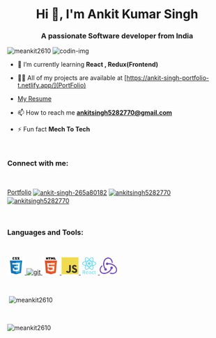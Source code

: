 <h1 align="center">Hi 👋, I'm Ankit Kumar Singh</h1>
<h3 align="center">A passionate Software developer from India</h3>
<img align="right" alt="codin-img" width="400" src="https://user-images.githubusercontent.com/55389276/140866485-8fb1c876-9a8f-4d6a-98dc-08c4981eaf70.gif">
<p align="left"> <img src="https://komarev.com/ghpvc/?username=meankit2610&label=Profile%20views&color=0e75b6&style=flat" alt="meankit2610" /> </p>

- 🌱 I’m currently learning **React , Redux(Frontend)**

- 👨‍💻 All of my projects are available at [https://ankit-singh-portfolio-t.netlify.app/](PortFolio)

- <a href="https://drive.google.com/file/d/1gI1z4WOPV8l5MbnopsexnDTlG9EpI7Ph/view?usp=sharing">My Resume</a>

- 📫 How to reach me **ankitsingh5282770@gmail.com**

- ⚡ Fun fact **Mech To Tech**

<br/>

<h3 align="left">Connect with me:</h3>
<br/>
<p align="left">
<a href="https://ankit-singh-portfolio-t.netlify.app/">Portfolio</a>
<a href="https://linkedin.com/in/ankit-singh-265a80182" target="blank"><img align="center" src="https://raw.githubusercontent.com/rahuldkjain/github-profile-readme-generator/master/src/images/icons/Social/linked-in-alt.svg" alt="ankit-singh-265a80182" height="30" width="40" /></a>
<a href="https://www.leetcode.com/ankitsingh5282770" target="blank"><img align="center" src="https://raw.githubusercontent.com/rahuldkjain/github-profile-readme-generator/master/src/images/icons/Social/leet-code.svg" alt="ankitsingh5282770" height="30" width="40" /></a>
<a href="https://auth.geeksforgeeks.org/user/ankitsingh5282770" target="blank"><img align="center" src="https://raw.githubusercontent.com/rahuldkjain/github-profile-readme-generator/master/src/images/icons/Social/geeks-for-geeks.svg" alt="ankitsingh5282770" height="30" width="40" /></a>
</p>

<br/>
<h3 align="left">Languages and Tools:</h3>
<br/>
<p align="left"> <a href="https://www.w3schools.com/css/" target="_blank" rel="noreferrer"> <img src="https://raw.githubusercontent.com/devicons/devicon/master/icons/css3/css3-original-wordmark.svg" alt="css3" width="40" height="40"/> </a> <a href="https://git-scm.com/" target="_blank" rel="noreferrer"> <img src="https://www.vectorlogo.zone/logos/git-scm/git-scm-icon.svg" alt="git" width="40" height="40"/> </a> <a href="https://www.w3.org/html/" target="_blank" rel="noreferrer"> <img src="https://raw.githubusercontent.com/devicons/devicon/master/icons/html5/html5-original-wordmark.svg" alt="html5" width="40" height="40"/> </a> <a href="https://developer.mozilla.org/en-US/docs/Web/JavaScript" target="_blank" rel="noreferrer"> <img src="https://raw.githubusercontent.com/devicons/devicon/master/icons/javascript/javascript-original.svg" alt="javascript" width="40" height="40"/> </a> <a href="https://reactjs.org/" target="_blank" rel="noreferrer"> <img src="https://raw.githubusercontent.com/devicons/devicon/master/icons/react/react-original-wordmark.svg" alt="react" width="40" height="40"/> </a> <a href="https://redux.js.org" target="_blank" rel="noreferrer"> <img src="https://raw.githubusercontent.com/devicons/devicon/master/icons/redux/redux-original.svg" alt="redux" width="40" height="40"/> </a> </p>
<br/>
<p>&nbsp;<img align="center" src="https://github-readme-stats.vercel.app/api?username=meankit2610&show_icons=true&locale=en" alt="meankit2610" /></p>
<br/>
<p><img align="center" src="https://github-readme-streak-stats.herokuapp.com/?user=meankit2610&" alt="meankit2610" /></p>
